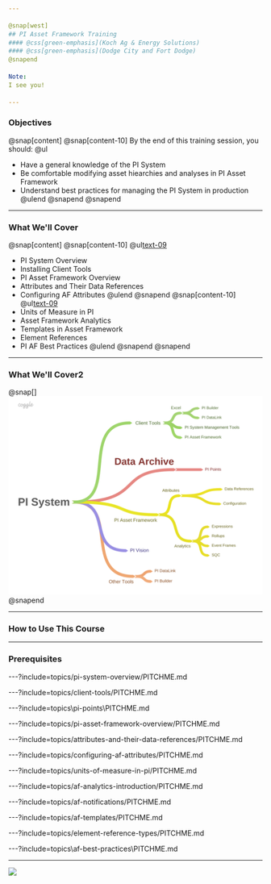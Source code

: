 ```yaml
---

@snap[west]
## PI Asset Framework Training
#### @css[green-emphasis](Koch Ag & Energy Solutions)
#### @css[green-emphasis](Dodge City and Fort Dodge)
@snapend

Note: 
I see you!

---
```


### Objectives
@snap[content]
@snap[content-10]
By the end of this training session, you should:
@ul[](false)
- Have a general knowledge of the PI System
- Be comfortable modifying asset hiearchies and analyses in PI Asset Framework
- Understand best practices for managing the PI System in production
@ulend
@snapend
@snapend
---

### What We'll Cover

@snap[content]
@snap[content-10]
@ul[text-09](false)
- PI System Overview
- Installing Client Tools
- PI Asset Framework Overview
- Attributes and Their Data References
- Configuring AF Attributes
@ulend
@snapend
@snap[content-10]
@ul[text-09](false)
- Units of Measure in PI
- Asset Framework Analytics
- Templates in Asset Framework
- Element References
- PI AF Best Practices
@ulend
@snapend
@snapend

---

### What We'll Cover2
@snap[]
![height=400 width=100%](assets\img\course-outline.png)
@snapend

---

### How to Use This Course


---

### Prerequisites

---?include=topics/pi-system-overview/PITCHME.md

---?include=topics/client-tools/PITCHME.md

---?include=topics\pi-points\PITCHME.md

---?include=topics/pi-asset-framework-overview/PITCHME.md

---?include=topics/attributes-and-their-data-references/PITCHME.md

---?include=topics/configuring-af-attributes/PITCHME.md

---?include=topics/units-of-measure-in-pi/PITCHME.md

---?include=topics/af-analytics-introduction/PITCHME.md

---?include=topics/af-notifications/PITCHME.md

---?include=topics/af-templates/PITCHME.md

---?include=topics/element-reference-types/PITCHME.md

---?include=topics\af-best-practices\PITCHME.md

---

![](https://www.youtube.com/embed/0iO3Xu0lbTk)
